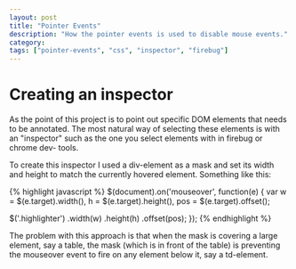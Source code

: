 ```yaml
---
layout: post
title: "Pointer Events"
description: "How the pointer events is used to disable mouse events."
category: 
tags: ["pointer-events", "css", "inspector", "firebug"]
---
```


# Creating an inspector

As the point of this project is to point out specific DOM elements that needs
to be annotated. The most natural way of selecting these elements is with an 
"inspector" such as the one you select elements with in firebug or chrome dev-
tools.

To create this inspector I used a div-element as a mask and set its width and 
height to match the currently hovered element. Something like this:

{% highlight javascript %}
$(document).on('mouseover', function(e) {
  var w   = $(e.target).width(),
      h   = $(e.target).height(),
      pos = $(e.target).offset();

  $('.highlighter')
    .width(w)
    .height(h)
    .offset(pos);
});
{% endhighlight %}

The problem with this approach is that when the mask is covering a large element,
say a table, the mask (which is in front of the table) is preventing the mouseover 
event to fire on any element below it, say a td-element.